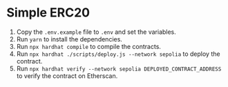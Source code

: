 # Simple ERC20

1. Copy the `.env.example` file to `.env` and set the variables.
2. Run `yarn` to install the dependencies.
3. Run `npx hardhat compile` to compile the contracts.
4. Run `npx hardhat ./scripts/deploy.js --network sepolia` to deploy the contract.
5. Run `npx hardhat verify --network sepolia DEPLOYED_CONTRACT_ADDRESS` to verify the contract on Etherscan.
